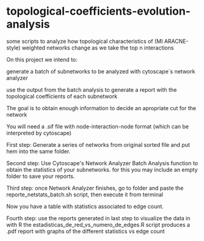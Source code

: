 # topological-coefficients-evolution-analysis
some scripts to analyze how topological characteristics of (MI ARACNE-style) weighted networks change as we take the top n  interactions 

On this project we intend to:

generate a batch of subnetworks to be analyzed with cytoscape´s network analyzer

use the output from the batch analysis to generate a report with the topological coefficients of each subnetwork

The goal is to obtain enough information to decide an apropriate cut for the network

You will need a .sif file with node-interaction-node format (which can be interpreted by cytoscape)

First step:
Generate a series of networks from original sorted file and put hem into the same folder.

Second step:
Use Cytoscape's Network Analyzer Batch Analysis function to obtain the statistics of your subnetworks. for this you may include an empty folder to save your reports.

Third step:
once Network Analyzer finishes, go to folder and paste the reporte_netstats_batch.sh script, then execute it from terminal 

Now you have a table with statistics associated to edge count.

Fourth step:
use the reports generated in last step to visualize the data in with R
 the estadisticas_de_red_vs_numero_de_edges.R script produces a .pdf report with graphs of the different statistics vs edge count
